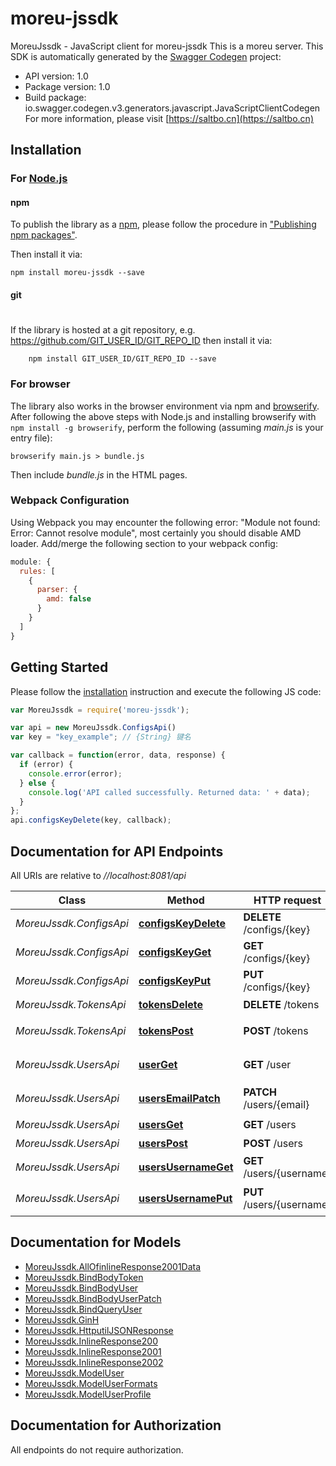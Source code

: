 # moreu-jssdk

MoreuJssdk - JavaScript client for moreu-jssdk
This is a moreu server.
This SDK is automatically generated by the [Swagger Codegen](https://github.com/swagger-api/swagger-codegen) project:

- API version: 1.0
- Package version: 1.0
- Build package: io.swagger.codegen.v3.generators.javascript.JavaScriptClientCodegen
For more information, please visit [https://saltbo.cn](https://saltbo.cn)

## Installation

### For [Node.js](https://nodejs.org/)

#### npm

To publish the library as a [npm](https://www.npmjs.com/),
please follow the procedure in ["Publishing npm packages"](https://docs.npmjs.com/getting-started/publishing-npm-packages).

Then install it via:

```shell
npm install moreu-jssdk --save
```

#### git
#
If the library is hosted at a git repository, e.g.
https://github.com/GIT_USER_ID/GIT_REPO_ID
then install it via:

```shell
    npm install GIT_USER_ID/GIT_REPO_ID --save
```

### For browser

The library also works in the browser environment via npm and [browserify](http://browserify.org/). After following
the above steps with Node.js and installing browserify with `npm install -g browserify`,
perform the following (assuming *main.js* is your entry file):

```shell
browserify main.js > bundle.js
```

Then include *bundle.js* in the HTML pages.

### Webpack Configuration

Using Webpack you may encounter the following error: "Module not found: Error:
Cannot resolve module", most certainly you should disable AMD loader. Add/merge
the following section to your webpack config:

```javascript
module: {
  rules: [
    {
      parser: {
        amd: false
      }
    }
  ]
}
```

## Getting Started

Please follow the [installation](#installation) instruction and execute the following JS code:

```javascript
var MoreuJssdk = require('moreu-jssdk');

var api = new MoreuJssdk.ConfigsApi()
var key = "key_example"; // {String} 键名

var callback = function(error, data, response) {
  if (error) {
    console.error(error);
  } else {
    console.log('API called successfully. Returned data: ' + data);
  }
};
api.configsKeyDelete(key, callback);
```

## Documentation for API Endpoints

All URIs are relative to *//localhost:8081/api*

Class | Method | HTTP request | Description
------------ | ------------- | ------------- | -------------
*MoreuJssdk.ConfigsApi* | [**configsKeyDelete**](docs/ConfigsApi.md#configsKeyDelete) | **DELETE** /configs/{key} | 删除配置项
*MoreuJssdk.ConfigsApi* | [**configsKeyGet**](docs/ConfigsApi.md#configsKeyGet) | **GET** /configs/{key} | 获取配置项
*MoreuJssdk.ConfigsApi* | [**configsKeyPut**](docs/ConfigsApi.md#configsKeyPut) | **PUT** /configs/{key} | 修改配置项
*MoreuJssdk.TokensApi* | [**tokensDelete**](docs/TokensApi.md#tokensDelete) | **DELETE** /tokens | 退出登录
*MoreuJssdk.TokensApi* | [**tokensPost**](docs/TokensApi.md#tokensPost) | **POST** /tokens | 登录/密码重置
*MoreuJssdk.UsersApi* | [**userGet**](docs/UsersApi.md#userGet) | **GET** /user | 当前登录用户信息
*MoreuJssdk.UsersApi* | [**usersEmailPatch**](docs/UsersApi.md#usersEmailPatch) | **PATCH** /users/{email} | 更新一项用户信息
*MoreuJssdk.UsersApi* | [**usersGet**](docs/UsersApi.md#usersGet) | **GET** /users | 用户列表
*MoreuJssdk.UsersApi* | [**usersPost**](docs/UsersApi.md#usersPost) | **POST** /users | 用户注册
*MoreuJssdk.UsersApi* | [**usersUsernameGet**](docs/UsersApi.md#usersUsernameGet) | **GET** /users/{username} | 用户查询
*MoreuJssdk.UsersApi* | [**usersUsernamePut**](docs/UsersApi.md#usersUsernamePut) | **PUT** /users/{username} | 修改个人信息

## Documentation for Models

 - [MoreuJssdk.AllOfinlineResponse2001Data](docs/AllOfinlineResponse2001Data.md)
 - [MoreuJssdk.BindBodyToken](docs/BindBodyToken.md)
 - [MoreuJssdk.BindBodyUser](docs/BindBodyUser.md)
 - [MoreuJssdk.BindBodyUserPatch](docs/BindBodyUserPatch.md)
 - [MoreuJssdk.BindQueryUser](docs/BindQueryUser.md)
 - [MoreuJssdk.GinH](docs/GinH.md)
 - [MoreuJssdk.HttputilJSONResponse](docs/HttputilJSONResponse.md)
 - [MoreuJssdk.InlineResponse200](docs/InlineResponse200.md)
 - [MoreuJssdk.InlineResponse2001](docs/InlineResponse2001.md)
 - [MoreuJssdk.InlineResponse2002](docs/InlineResponse2002.md)
 - [MoreuJssdk.ModelUser](docs/ModelUser.md)
 - [MoreuJssdk.ModelUserFormats](docs/ModelUserFormats.md)
 - [MoreuJssdk.ModelUserProfile](docs/ModelUserProfile.md)

## Documentation for Authorization

 All endpoints do not require authorization.

